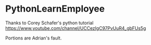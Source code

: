 # PythonLearnEmployee
Thanks to Corey Schafer's python tutorial  https://www.youtube.com/channel/UCCezIgC97PvUuR4_gbFUs5g

Portions are Adrian's fault.
